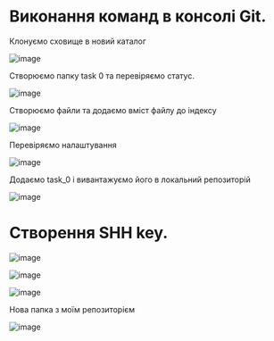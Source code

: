 # Виконання команд в консолі Git.
Клонуємо сховище в новий каталог

![image](https://user-images.githubusercontent.com/86661251/124894184-1868f000-dfe4-11eb-91af-239bbbae8fa5.png)

Створюємо папку task 0 та перевіряємо статус.

![image](https://user-images.githubusercontent.com/86661251/124894575-75fd3c80-dfe4-11eb-8f43-0fdd8c1e0a6a.png)

Створюємо файли та додаємо вміст файлу до індексу

![image](https://user-images.githubusercontent.com/86661251/124894991-d0969880-dfe4-11eb-88bd-419fc0dfd386.png)

Перевіряємо налаштування 

![image](https://user-images.githubusercontent.com/86661251/124895475-40a51e80-dfe5-11eb-9d1f-aab5f351dfbb.png)

Додаємо task_0 і вивантажуємо його в локальний репозиторій

![image](https://user-images.githubusercontent.com/86661251/124895956-b14c3b00-dfe5-11eb-8fcb-595f72566803.png)

# Створення SHH key.

![image](https://user-images.githubusercontent.com/86661251/124898672-143ed180-dfe8-11eb-9e7b-607a50fdff75.png)

![image](https://user-images.githubusercontent.com/86661251/124901819-06d71680-dfeb-11eb-8187-125629adb5bb.png)

![image](https://user-images.githubusercontent.com/86661251/124902527-ae544900-dfeb-11eb-9085-c5bfe89ca766.png)

Нова папка з моїм репозиторієм

![image](https://user-images.githubusercontent.com/86661251/124901588-d0999700-dfea-11eb-854b-8160fcf2d79c.png)



